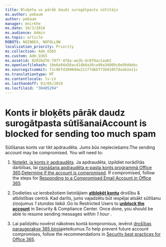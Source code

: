```yaml
---
title: Bloķēta uz pārāk daudz surogātpasta sūtītāju
ms.author: pebaum
author: pebaum
manager: mnirkhe
ms.date: 10/3/2018
ms.audience: Admin
ms.topic: article
ROBOTS: NOINDEX, NOFOLLOW
localization_priority: Priority
ms.collection: Adm_O365
ms.custom: Adm_O365
ms.assetid: 8282bd76-79f7-4f8a-ae2b-dc8f9ac1aa62
ms.openlocfilehash: 10e6a94a58acd1db8a36ca99a34809c8e99ddebc
ms.sourcegitcommit: f1c96fd3890d4e211f7d6bf73b9105fdaab2e11c
ms.translationtype: MT
ms.contentlocale: lv-LV
ms.lasthandoff: 03/05/2019
ms.locfileid: "30405294"
---
```

# <a name="account-is-blocked-for-sending-too-much-spam"></a><span data-ttu-id="12759-102">Konts ir bloķēts pārāk daudz surogātpasta sūtīšanai</span><span class="sxs-lookup"><span data-stu-id="12759-102">Account is blocked for sending too much spam</span></span>

<span data-ttu-id="12759-p101">Sūtīšanas konts var tikt apdraudēta. Jums būs nepieciešams:</span><span class="sxs-lookup"><span data-stu-id="12759-p101">The sending account may be compromised. You will need to:</span></span>
  
1. <span data-ttu-id="12759-p102">[Noteikt, ja konts ir apdraudēts](https://support.microsoft.com/help/2551603/how-to-determine-whether-your-office-365-account-has-been-compromised). Ja apdraudēta, izpildiet norādītās darbības, lai [risināšana apdraudēta e-pasta konts programmā Office 365](https://docs.microsoft.com/office365/securitycompliance/responding-to-a-compromised-email-account).</span><span class="sxs-lookup"><span data-stu-id="12759-p102">[Determine if the account is compromised](https://support.microsoft.com/help/2551603/how-to-determine-whether-your-office-365-account-has-been-compromised). If compromised, follow the steps for [Responding to a Compromised Email Account in Office 365](https://docs.microsoft.com/office365/securitycompliance/responding-to-a-compromised-email-account).</span></span>
    
2. <span data-ttu-id="12759-p103">Dodieties uz ierobežotiem lietotājiem **[atbloķēt kontu](https://protection.office.com/?hash=/restrictedusers)** drošību &amp; atbilstības centrā. Kad darīts, jums vajadzētu būt iespējai atsākt sūtīšanu ziņojumus *1 stundas laikā* .</span><span class="sxs-lookup"><span data-stu-id="12759-p103">Go to Restricted Users to **[unblock the account](https://protection.office.com/?hash=/restrictedusers)** in Security &amp; Compliance Center. Once done, you should be able to resume sending messages  *within 1 hour*  .</span></span> 
    
3. <span data-ttu-id="12759-109">Lai palīdzētu novērst nākotnes kontā kompromisus, ievērot [drošības paraugprakse 365 biroja](https://support.office.com/article/9295e396-e53d-49b9-ae9b-0b5828cdedc3.aspx)ieteikumus.</span><span class="sxs-lookup"><span data-stu-id="12759-109">To help prevent future account compromises, follow the recommendations in [Security best practices for Office 365](https://support.office.com/article/9295e396-e53d-49b9-ae9b-0b5828cdedc3.aspx).</span></span>
  

